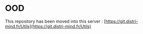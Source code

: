 # OOD

This repository has been moved into this server : [https://git.distri-mind.fr/Utils](https://git.distri-mind.fr/Utils)
